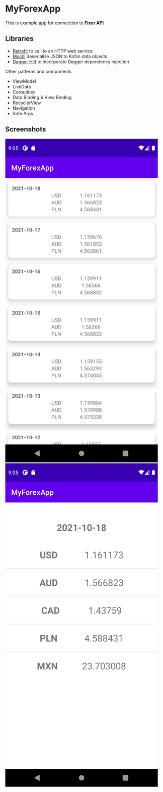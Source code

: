 # MyForexApp

This is example app for connection to [**Fixer API**](http://data.fixer.io/api/)

## Libraries

* [Retrofit](https://square.github.io/retrofit/) to call to an HTTP web service
* [Moshi](https://github.com/square/moshi) deserialize JSON to Kotlin data objects
* [Dagger Hilt](https://github.com/google/dagger/tree/master/java/dagger/hilt) to incorporate Dagger dependency injection

Other patterns and components

* ViewModel
* LiveData
* Coroutines
* Data Binding & View Binding
* RecyclerView
* Navigation
* Safe Args


## Screenshots

![Screenshot 1](screenshots/screen_1.png)
![Screenshot 2](screenshots/screen_2.png)